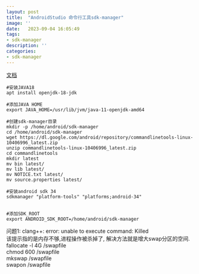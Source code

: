 ```yaml
---
layout: post
title:  "AndroidStudio 命令行工具sdk-manager"
image: ''
date:   2023-09-04 16:05:49
tags:
- sdk-manager
description: ''
categories: 
- sdk-manager
---
```

[文档](https://developer.android.com/studio/command-line/sdkmanager?hl=zh-cn)
```
#安装JAVA18
apt install openjdk-18-jdk

#添加JAVA HOME
export JAVA_HOME=/usr/lib/jvm/java-11-openjdk-amd64

#创建sdk-manager目录
mkdir -p /home/android/sdk-manager
cd /home/android/sdk-manager
wget https://dl.google.com/android/repository/commandlinetools-linux-10406996_latest.zip
unzip commandlinetools-linux-10406996_latest.zip
cd commandlinetools
mkdir latest
mv bin latest/
mv lib latest/
mv NOTICE.txt latest/
mv source.properties latest/
```

```
#安装android sdk 34
sdkmanager "platform-tools" "platforms;android-34"


#添加SDK_ROOT
export ANDROID_SDK_ROOT=/home/android/sdk-manager

```

问题1:
clang++: error: unable to execute command: Killed  
该提示指的是内存不够,进程操作被杀掉了,
解决方法就是增大swap分区的空间.
fallocate -l 4G /swapfile  
chmod 600 /swapfile  
mkswap /swapfile  
swapon /swapfile  
